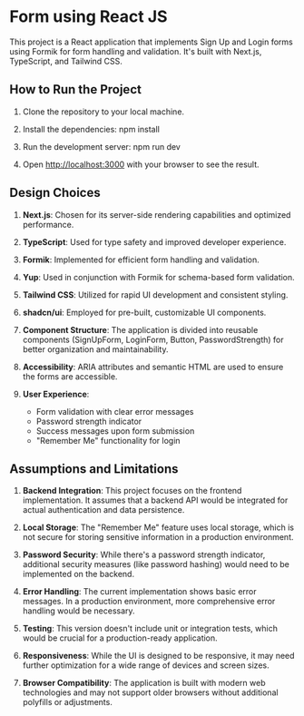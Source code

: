 # Form using React JS

This project is a React application that implements Sign Up and Login forms using Formik for form handling and validation. It's built with Next.js, TypeScript, and Tailwind CSS.

## How to Run the Project

1. Clone the repository to your local machine.

2. Install the dependencies:
   npm install

3. Run the development server:
   npm run dev

4. Open [http://localhost:3000](http://localhost:3000) with your browser to see the result.

## Design Choices

1. **Next.js**: Chosen for its server-side rendering capabilities and optimized performance.

2. **TypeScript**: Used for type safety and improved developer experience.

3. **Formik**: Implemented for efficient form handling and validation.

4. **Yup**: Used in conjunction with Formik for schema-based form validation.

5. **Tailwind CSS**: Utilized for rapid UI development and consistent styling.

6. **shadcn/ui**: Employed for pre-built, customizable UI components.

7. **Component Structure**: The application is divided into reusable components (SignUpForm, LoginForm, Button, PasswordStrength) for better organization and maintainability.

8. **Accessibility**: ARIA attributes and semantic HTML are used to ensure the forms are accessible.

9. **User Experience**: 
   - Form validation with clear error messages
   - Password strength indicator
   - Success messages upon form submission
   - "Remember Me" functionality for login

## Assumptions and Limitations

1. **Backend Integration**: This project focuses on the frontend implementation. It assumes that a backend API would be integrated for actual authentication and data persistence.

2. **Local Storage**: The "Remember Me" feature uses local storage, which is not secure for storing sensitive information in a production environment.

3. **Password Security**: While there's a password strength indicator, additional security measures (like password hashing) would need to be implemented on the backend.

4. **Error Handling**: The current implementation shows basic error messages. In a production environment, more comprehensive error handling would be necessary.

5. **Testing**: This version doesn't include unit or integration tests, which would be crucial for a production-ready application.

6. **Responsiveness**: While the UI is designed to be responsive, it may need further optimization for a wide range of devices and screen sizes.

7. **Browser Compatibility**: The application is built with modern web technologies and may not support older browsers without additional polyfills or adjustments.

